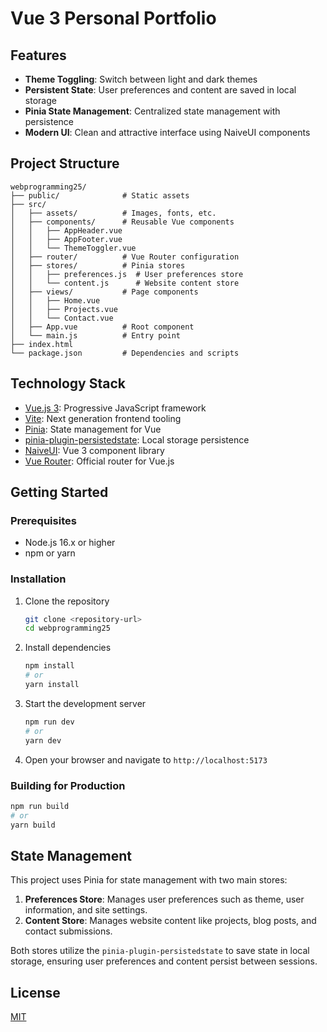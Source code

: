 # Vue 3 Personal Portfolio

## Features

- **Theme Toggling**: Switch between light and dark themes
- **Persistent State**: User preferences and content are saved in local storage
- **Pinia State Management**: Centralized state management with persistence
- **Modern UI**: Clean and attractive interface using NaiveUI components

## Project Structure

```
webprogramming25/
├── public/              # Static assets
├── src/
│   ├── assets/          # Images, fonts, etc.
│   ├── components/      # Reusable Vue components
│   │   ├── AppHeader.vue
│   │   ├── AppFooter.vue
│   │   └── ThemeToggler.vue
│   ├── router/          # Vue Router configuration
│   ├── stores/          # Pinia stores
│   │   ├── preferences.js  # User preferences store
│   │   └── content.js      # Website content store
│   ├── views/           # Page components
│   │   ├── Home.vue
│   │   ├── Projects.vue
│   │   └── Contact.vue
│   ├── App.vue          # Root component
│   └── main.js          # Entry point
├── index.html
└── package.json         # Dependencies and scripts
```

## Technology Stack

- [Vue.js 3](https://vuejs.org/): Progressive JavaScript framework
- [Vite](https://vitejs.dev/): Next generation frontend tooling
- [Pinia](https://pinia.vuejs.org/): State management for Vue
- [pinia-plugin-persistedstate](https://github.com/prazdevs/pinia-plugin-persistedstate): Local storage persistence
- [NaiveUI](https://www.naiveui.com/en-US/dark): Vue 3 component library
- [Vue Router](https://router.vuejs.org/): Official router for Vue.js

## Getting Started

### Prerequisites

- Node.js 16.x or higher
- npm or yarn

### Installation

1. Clone the repository
   ```bash
   git clone <repository-url>
   cd webprogramming25
   ```

2. Install dependencies
   ```bash
   npm install
   # or 
   yarn install
   ```

3. Start the development server
   ```bash
   npm run dev
   # or
   yarn dev
   ```

4. Open your browser and navigate to `http://localhost:5173`

### Building for Production

```bash
npm run build
# or
yarn build
```

## State Management

This project uses Pinia for state management with two main stores:

1. **Preferences Store**: Manages user preferences such as theme, user information, and site settings.
2. **Content Store**: Manages website content like projects, blog posts, and contact submissions.

Both stores utilize the `pinia-plugin-persistedstate` to save state in local storage, ensuring user preferences and content persist between sessions.

## License

[MIT](LICENSE)
